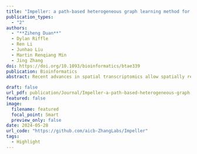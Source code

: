 ```yaml
---
title: "Impeller: a path-based heterogeneous graph learning method for spatial transcriptomic data imputation"
publication_types:
  - "2"
authors:
  - "**Ziheng Duan**"
  - Dylan Riffle
  - Ren Li
  - Junhao Liu
  - Martin Renqiang Min
  - Jing Zhang
doi: https://doi.org/10.1093/bioinformatics/btae339
publication: Bioinformatics
abstract: Recent advances in spatial transcriptomics allow spatially resolved gene expression measurements with cellular or even sub-cellular resolution, directly characterizing the complex spatiotemporal gene expression landscape and cell-to-cell interactions in their native microenvironments. Due to technology limitations, most spatial transcriptomic technologies still yield incomplete expression measurements with excessive missing values. Therefore, gene imputation is critical to filling in missing data, enhancing resolution, and improving overall interpretability. However, existing methods either require additional matched single-cell RNA-seq data, which is rarely available, or ignore spatial proximity or expression similarity information. To address these issues, we introduce Impeller, a path-based heterogeneous graph learning method for spatial transcriptomic data imputation. Impeller has two unique characteristics distinct from existing approaches. First, it builds a heterogeneous graph with two types of edges representing spatial proximity and expression similarity. Therefore, Impeller can simultaneously model smooth gene expression changes across spatial dimensions and capture similar gene expression signatures of faraway cells from the same type. Moreover, Impeller incorporates both short- and long-range cell-to-cell interactions (e.g., via paracrine and endocrine) by stacking multiple GNN layers. We use a learnable path operator in Impeller to avoid the over-smoothing issue of the traditional Laplacian matrices. Extensive experiments on diverse datasets from three popular platforms and two species demonstrate the superiority of Impeller over various state-of-the-art imputation methods.

draft: false
url_pdf: publication/Journal/Impeller-a-path-based-heterogeneous-graph-learning-method-for-spatial-transcriptomic-data-imputation/btae339.pdf
featured: false
image:
  filename: featured
  focal_point: Smart
  preview_only: false
date: 2024-05-28
url_code: "https://github.com/aicb-ZhangLabs/Impeller"
tags:
  - Highlight
---
```

